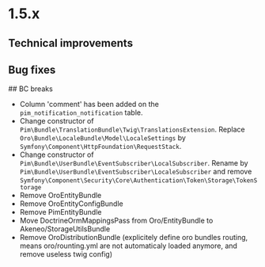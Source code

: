 # 1.5.x

## Technical improvements

## Bug fixes

## BC breaks

- Column 'comment' has been added on the `pim_notification_notification` table.
- Change constructor of `Pim\Bundle\TranslationBundle\Twig\TranslationsExtension`.
  Replace `Oro\Bundle\LocaleBundle\Model\LocaleSettings` by `Symfony\Component\HttpFoundation\RequestStack`.
- Change constructor of `Pim\Bundle\UserBundle\EventSubscriber\LocalSubscriber`.
  Rename by `Pim\Bundle\UserBundle\EventSubscriber\LocaleSubscriber` and remove `Symfony\Component\Security\Core\Authentication\Token\Storage\TokenStorage`
- Remove OroEntityBundle
- Remove OroEntityConfigBundle
- Remove PimEntityBundle
- Move DoctrineOrmMappingsPass from Oro/EntityBundle to Akeneo/StorageUtilsBundle
- Remove OroDistributionBundle (explicitely define oro bundles routing, means oro/rounting.yml are not automaticaly loaded anymore, and remove useless twig config)
